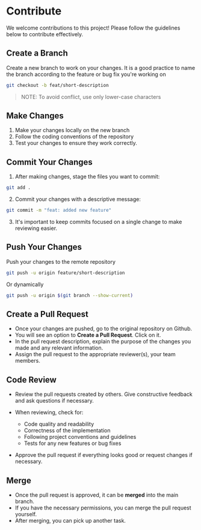 # Contribute

We welcome contributions to this project! Please follow the guidelines below to contribute effectively.

## Create a Branch

Create a new branch to work on your changes. It is a good practice to name the branch according to the feature or bug fix you're working on

```sh
git checkout -b feat/short-description
```

> NOTE: To avoid conflict, use only lower-case characters

## Make Changes

1. Make your changes locally on the new branch
2. Follow the coding conventions of the repository
3. Test your changes to ensure they work correctly.

## Commit Your Changes

1. After making changes, stage the files you want to commit:

```sh
git add .
```

2. Commit your changes with a descriptive message:

```sh
git commit -m "feat: added new feature"
```

3. It's important to keep commits focused on a single change to make reviewing easier.

## Push Your Changes

Push your changes to the remote repository

```sh
git push -u origin feature/short-description
```

Or dynamically

```sh
git push -u origin $(git branch --show-current)
```

## Create a Pull Request

- Once your changes are pushed, go to the original repository on Github.
- You will see an option to **Create a Pull Request**. Click on it.
- In the pull request description, explain the purpose of the changes you made and any relevant information.
- Assign the pull request to the appropriate reviewer(s), your team members.

## Code Review

- Review the pull requests created by others. Give constructive feedback and ask questions if necessary.
- When reviewing, check for:
  - Code quality and readability
  - Correctness of the implementation
  - Following project conventions and guidelines
  - Tests for any new features or bug fixes

- Approve the pull request if everything looks good or request changes if necessary.

## Merge

- Once the pull request is approved, it can be **merged** into the main branch.
- If you have the necessary permissions, you can merge the pull request yourself.
- After merging, you can pick up another task.
